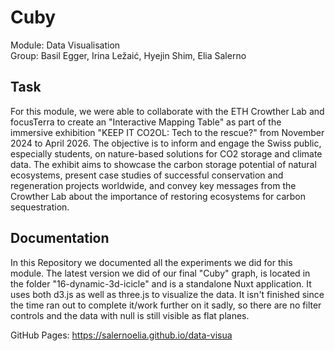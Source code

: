 # Cuby

Module: Data Visualisation  <br>
Group: Basil Egger, Irina Ležaić, Hyejin Shim, Elia Salerno



## Task
For this module, we were able to collaborate with the ETH Crowther Lab and focusTerra to create an "Interactive Mapping Table" as part of the immersive exhibition "KEEP IT CO2OL: Tech to the rescue?" from November 2024 to April 2026. The objective is to inform and engage the Swiss public, especially students, on nature-based solutions for CO2 storage and climate data. The exhibit aims to showcase the carbon storage potential of natural ecosystems, present case studies of successful conservation and regeneration projects worldwide, and convey key messages from the Crowther Lab about the importance of restoring ecosystems for carbon sequestration.

## Documentation
In this Repository we documented all the experiments we did for this module. 
The latest version we did of our final "Cuby" graph, is located in the folder "16-dynamic-3d-icicle" and is a standalone Nuxt application. It uses both d3.js as well as three.js to visualize the data. It isn't finished since the time ran out to complete it/work further on it sadly, so there are no filter controls and the data with null is still visible as flat planes.

GitHub Pages:
https://salernoelia.github.io/data-visua
